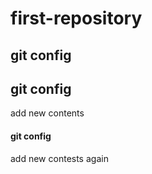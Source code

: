 # first-repository
## git config
## git config
add new contents
#### git config
add new contests again

